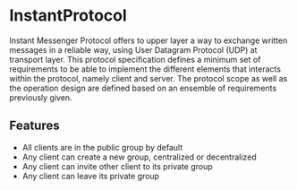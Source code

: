 # InstantProtocol
Instant Messenger Protocol offers to upper layer a way to exchange written messages in a reliable way, using User Datagram Protocol (UDP) at transport layer. This protocol specification defines a minimum set of requirements to be able to implement the different elements that interacts within the protocol, namely client and server. The protocol scope as well as the operation design are defined based on an ensemble of requirements previously given.

## Features
- All clients are in the public group by default
- Any client can create a new group, centralized or decentralized
- Any client can invite other client to its private group
- Any client can leave its private group
